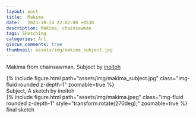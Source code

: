 ```yaml
---
layout: post
title:  Makima
date:   2023-10-24 22:02:00 +0530
description: Makima, chainsawman
tags: Sketching
categories: Art
giscus_comments: true
thumbnail: assets/img/makima_subject.jpg
---
```


Makima from chainsawman. Subject by [inoitoh](https://www.instagram.com/p/CvRsoOnJd2W/?hl=en)
<div class="row mt-3">
    <div class="mx-auto d-block">
        {% include figure.html path="assets/img/makima_subject.jpg" class="img-fluid rounded z-depth-1" zoomable=true %}
    </div>
</div>
<div class="caption">
    Subject, A sketch by inoitoh 
</div>


<div class="row mt-3">
    <div class="mx-auto d-block">
        {% include figure.html path="assets/img/makima.jpeg" class="img-fluid rounded z-depth-1"  style="transform:rotate(270deg);" zoomable=true %}
    </div>
</div>
<div class="caption">
    final sketch
</div>
